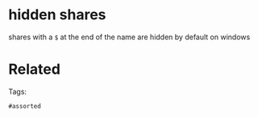 # hidden shares
shares with a `$` at the end of the name are hidden by default on windows

# Related


Tags:

    #assorted
